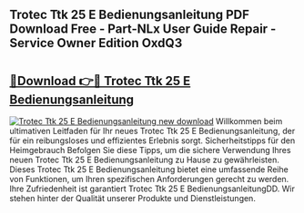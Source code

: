 ## Trotec Ttk 25 E Bedienungsanleitung PDF Download Free - Part-NLx User Guide Repair - Service Owner Edition OxdQ3

# <h2><a href="http://df3q3j.blite.top/?on=Trotec+Ttk+25+E+Bedienungsanleitung">🔗Download 👉🔴 Trotec Ttk 25 E Bedienungsanleitung</a></h2>

[![Trotec Ttk 25 E Bedienungsanleitung new download](https://i.imgur.com/lujVjoI.png)](http://df3q3j.blite.top/?on=Trotec+Ttk+25+E+Bedienungsanleitung)
Willkommen beim ultimativen Leitfaden für Ihr neues Trotec Ttk 25 E Bedienungsanleitung, der für ein reibungsloses und effizientes Erlebnis sorgt. Sicherheitstipps für den Heimgebrauch Befolgen Sie diese Tipps, um die sichere Verwendung Ihres neuen Trotec Ttk 25 E Bedienungsanleitung zu Hause zu gewährleisten. Dieses Trotec Ttk 25 E Bedienungsanleitung bietet eine umfassende Reihe von Funktionen, um Ihren spezifischen Anforderungen gerecht zu werden. Ihre Zufriedenheit ist garantiert Trotec Ttk 25 E BedienungsanleitungDD. Wir stehen hinter der Qualität unserer Produkte und Dienstleistungen.
